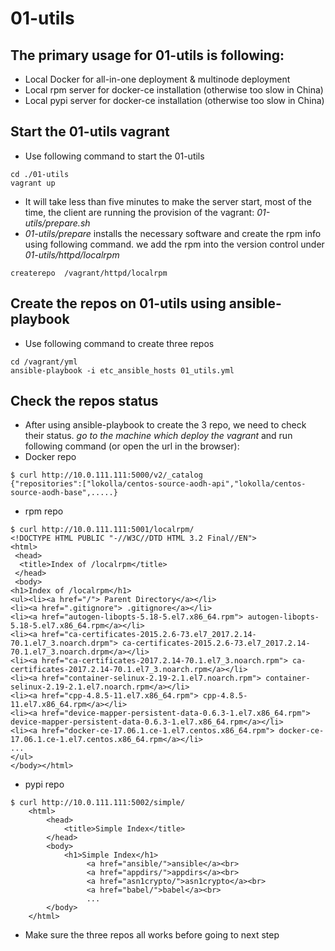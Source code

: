 # 01-utils #
## The primary usage for 01-utils is following:
+ Local Docker for all-in-one deployment & multinode deployment
+ Local rpm server for docker-ce installation (otherwise too slow in China)
+ Local pypi server for docker-ce installation (otherwise too slow in China)

## Start the 01-utils vagrant
+ Use following command to start the 01-utils

```
cd ./01-utils
vagrant up
```
+ It will take less than five minutes to make the server start, most of the time,
the client are running the provision of the vagrant: *01-utils/prepare.sh*
+ *01-utils/prepare* installs the necessary software and create the rpm info using
following command. we add the rpm into the version control under *01-utils/httpd/localrpm*
```
createrepo  /vagrant/httpd/localrpm
```

## Create the repos on 01-utils using ansible-playbook

+ Use following command to create three repos

```
cd /vagrant/yml
ansible-playbook -i etc_ansible_hosts 01_utils.yml
```

## Check the repos status

+ After using ansible-playbook to create the 3 repo, we need to check their status.
*go to the machine which deploy the vagrant* and run following command (or open the url
in the browser):
+ Docker repo
```
$ curl http://10.0.111.111:5000/v2/_catalog
{"repositories":["lokolla/centos-source-aodh-api","lokolla/centos-source-aodh-base",.....}
```
+ rpm repo
```
$ curl http://10.0.111.111:5001/localrpm/
<!DOCTYPE HTML PUBLIC "-//W3C//DTD HTML 3.2 Final//EN">
<html>
 <head>
  <title>Index of /localrpm</title>
 </head>
 <body>
<h1>Index of /localrpm</h1>
<ul><li><a href="/"> Parent Directory</a></li>
<li><a href=".gitignore"> .gitignore</a></li>
<li><a href="autogen-libopts-5.18-5.el7.x86_64.rpm"> autogen-libopts-5.18-5.el7.x86_64.rpm</a></li>
<li><a href="ca-certificates-2015.2.6-73.el7_2017.2.14-70.1.el7_3.noarch.drpm"> ca-certificates-2015.2.6-73.el7_2017.2.14-70.1.el7_3.noarch.drpm</a></li>
<li><a href="ca-certificates-2017.2.14-70.1.el7_3.noarch.rpm"> ca-certificates-2017.2.14-70.1.el7_3.noarch.rpm</a></li>
<li><a href="container-selinux-2.19-2.1.el7.noarch.rpm"> container-selinux-2.19-2.1.el7.noarch.rpm</a></li>
<li><a href="cpp-4.8.5-11.el7.x86_64.rpm"> cpp-4.8.5-11.el7.x86_64.rpm</a></li>
<li><a href="device-mapper-persistent-data-0.6.3-1.el7.x86_64.rpm"> device-mapper-persistent-data-0.6.3-1.el7.x86_64.rpm</a></li>
<li><a href="docker-ce-17.06.1.ce-1.el7.centos.x86_64.rpm"> docker-ce-17.06.1.ce-1.el7.centos.x86_64.rpm</a></li>
...
</ul>
</body></html>
```
+ pypi repo
```
$ curl http://10.0.111.111:5002/simple/
    <html>
        <head>
            <title>Simple Index</title>
        </head>
        <body>
            <h1>Simple Index</h1>
                 <a href="ansible/">ansible</a><br>
                 <a href="appdirs/">appdirs</a><br>
                 <a href="asn1crypto/">asn1crypto</a><br>
                 <a href="babel/">babel</a><br>
                 ...
        </body>
    </html>
```
+ Make sure the three repos all works before going to next step

